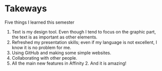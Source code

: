 # Takeways

Five things I learned this semester

1. Text is my design tool. Even though I tend to focus on the graphic part, the text is as important as other elements.
2. Refreshed my presentation skills; even if my language is not excellent, I know it is no problem for me.
3. Using GitHub and making some simple websites.
4. Collaborating with other people.
5. All the main new features in Affinity 2. And it is amazing!
